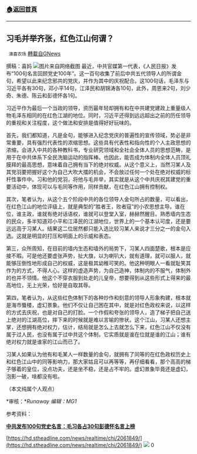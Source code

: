 ###  [:house:返回首頁](https://github.com/ourhimalayas/txt)
---

## 习毛并举齐张，红色江山何谓？
` 澳喜农场` [轉載自GNews](https://gnews.org/zh-hans/1166343/)

撰稿：喜妈
![]()![](https://gnews-media-offload.s3.amazonaws.com/wp-content/uploads/2021/05/02232349/301.png)图片来自网络截图
最近，中共官媒第一代表，《人民日报》发布“100句名言回顾党史100年”。这一百句收集了前后中共五代领导人的所谓金句，希望以此来纪念邪共的党庆，并作为其中的庆祝配合。这100句话，毛泽东与习近平各有30句，邓小平14句，江泽民和胡锦涛各10句，此外，周恩来2句，刘少奇、朱德、陈云和彭德怀各1句。

习近平作为最后一个当政的领导，资历最年轻却拥有和在中共建党建政上重量级人物毛泽东相同的在红色江湖的地位。同时，习近平还得到远远超出之前的历任领导的重视和关注程度，这个做法和安排是值得好好玩味的。

首先，我们都知道，凡是金句，能够进入纪念党庆的普遍性的宣传领域，势必是非常重要，具有强烈代表性的浓缩思想。这些具有代表性和指向性的个人主政思想的浓缩，会进入中共的各种教科书，专业研究领域和全社会全体人员的思想范畴，是用于在中共体系下全民洗脑运动的指挥棒。也因此，能否成为体制内全体人员顶礼膜拜的最高思想，意味着自己拥有当下的绝对权威。从这个意义上，当然习某人及其党羽要把握好这个为自己大吹大擂的机会，不会放过任何一个处在绝对权威的标杆性事件中。习和他的党羽，将他与毛并举，其实就是从这个中共庆祝其建党的重要活动中，体现可以与毛同等作用，同样贡献，在红色江山拥有控制权。

其次，笔者认为，从这个五个阶段中共的各位领导人金句所占的数量，可以看出，在红色江山的地位评级上，就是典型的“胜者王，败者寇”的小农思想主导。谁在位，谁主政，谁就有绝对话语权，谁就可以登堂入室，赫赫然醒目。熟悉墙内生态的民众，多半知道邓小平和江泽民的江湖地位，世界上的一个基本认可度，还是要远远高于习某人。结果这二位居然都只能入选比较习某人来说才三分之一的金句入选。这就是明显的打压和明面上的示威和表态。

第三，众所周知，在目前的墙内生态和墙外的局势下，习某人四面楚歌，根本是应接不暇。可是他还要虚张声势，扯大旗，以为喇叭大，就有道理，就可以服人，就能够压倒性地形成自己的权威，这是极其幼稚可笑的。他这种明眼人一看就耻笑其作为的方式，不得人心。这样的虚造声势，为自己造神，体制内的不服气，体制外的也并不领情。他这个不穿衣服到处走的儿皇帝，想要得到从这些形式上得来的最高地位，无上光荣，恰好是自取其辱。

第四，笔者认为，从这些红色体制下的各种炒作和刻意的领导人形象构建，根本就是海市蜃楼，虚幻景象。他们不仅让自己困在其中，就是对红色政权来说，以这样的方式去庆祝，也是对自己的打脸。一个作假和夸张的领导人，造了梯子把自己送上绝对的江湖高位，摔下来的时候就是难以言喻的惨状。这个江山，习某人还想主掌，还想拥有绝对权力，估计，结局就是怎么上去就怎么下来，红色江山不仅没有属于过人民，也没有属于过中共这个体制，它实质就是谁在位就是谁的江山；谁有绝对权力就是谁家的江山而已了。

习某人如果认为他有和毛某人一样数量的金句，就拥有了同等的在红色政权历史上和红色江山中的同等影响力，那大家姑且可以再等等，再仔细看看，那个高高的梯子够着的皇位，没点功夫，还是坐不稳，还是占不牢的。虚幻景象毕竟还是虚幻，泡影一破，啥都没有啦。

（本文纯属个人观点）

*审核：**Runaway 编辑：MG1*

参考资料：

**[中共发布100句党史名言：毛习各占30句彭德怀名言上榜](https://www.dwnews.com/%E4%B8%AD%E5%9B%BD/60238693/%E4%B8%AD%E5%85%B1%E5%8F%91%E5%B8%83100%E5%8F%A5%E5%85%9A%E5%8F%B2%E5%90%8D%E8%A8%80%E6%AF%9B%E4%B9%A0%E5%90%84%E5%8D%A030%E5%8F%A5%E5%BD%AD%E5%BE%B7%E6%80%80%E5%90%8D%E8%A8%80%E4%B8%8A%E6%A6%9C)**

[https://hd.stheadline.com/news/realtime/chi/2061849/](https://hd.stheadline.com/news/realtime/chi/2061849/)
![]()![](https://gnews.org/wp-content/uploads/2021/04/澳喜图标2-1.jpg)
0
